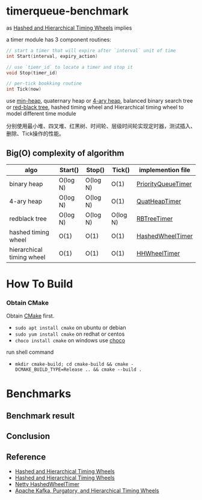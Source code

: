 # timerqueue-benchmark

as [Hashed and Hierarchical Timing Wheels](http://www.cs.columbia.edu/~nahum/w6998/papers/sosp87-timing-wheels.pdf) implies

a timer module has 3 component routines:

``` C++
// start a timer that will expire after `interval` unit of time
int Start(interval, expiry_action)

// use `tiemr_id` to locate a timer and stop it
void Stop(timer_id)

// per-tick bookking routine
int Tick(now)
```

use [min-heap](https://en.wikipedia.org/wiki/Heap_(data_structure)), quaternary heap or [4-ary heap](https://en.wikipedia.org/wiki/D-ary_heap), balanced binary search tree or [red-black tree](https://en.wikipedia.org/wiki/Red-black_tree), hashed timing wheel
and Hierarchical timing wheel to model different time module

分别使用最小堆、四叉堆、红黑树、时间轮、层级时间轮实现定时器，测试插入、删除、Tick操作的性能。

## Big(O) complexity of algorithm


algo                    | Start()    | Stop() | Tick()   | implemention file
--------------------------|-----------|---------|----------|--------------------------
binary heap               | O(log N) | O(log N) | O(1)     | [PriorityQueueTimer](src/PriorityQueueTimer.h)
4-ary heap                | O(log N) | O(log N) | O(1)     | [QuatHeapTimer](src/QuatHeapTimer.h)
redblack tree             | O(log N) | O(log N) | O(log N) | [RBTreeTimer](src/RBTreeTimer.h)
hashed timing wheel       | O(1)     | O(1)     | O(1)     | [HashedWheelTimer](src/HashedWheelTimer.h)
hierarchical timing wheel | O(1)     | O(1)     | O(1)     | [HHWheelTimer](src/HHWheelTimer.h)


# How To Build

### Obtain CMake

Obtain [CMake](https://cmake.org) first.

* `sudo apt install cmake` on ubuntu or debian
* `sudo yum install cmake` on redhat or centos
* `choco install cmake` on windows use [choco](https://chocolatey.org/)

run shell command

* `mkdir cmake-build; cd cmake-build && cmake -DCMAKE_BUILD_TYPE=Release .. && cmake --build .`



# Benchmarks

## Benchmark result


## Conclusion




## Reference

* [Hashed and Hierarchical Timing Wheels](https://paulcavallaro.com/blog/hashed-and-hierarchical-timing-wheels/)
* [Hashed and Hierarchical Timing Wheels](http://www.cs.columbia.edu/~nahum/w6998/papers/sosp87-timing-wheels.pdf)
* [Netty HashedWheelTimer](https://github.com/netty/netty/blob/4.1/common/src/main/java/io/netty/util/HashedWheelTimer.java)
* [Apache Kafka, Purgatory, and Hierarchical Timing Wheels](https://www.confluent.io/blog/apache-kafka-purgatory-hierarchical-timing-wheels/s)


